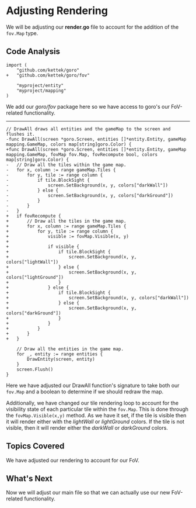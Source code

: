 # Adjusting Rendering
We will be adjusting our **render.go** file to account for the addition of the `fov.Map` type.

## Code Analysis

```
import (
	"github.com/kettek/goro"
+	"github.com/kettek/goro/fov"

	"myproject/entity"
	"myproject/mapping"
)
```
We add our *goro/fov* package here so we have access to goro's our FoV-related functionality.

---
```
// DrawAll draws all entities and the gameMap to the screen and flushes it.
-func DrawAll(screen *goro.Screen, entities []*entity.Entity, gameMap mapping.GameMap, colors map[string]goro.Color) {
+func DrawAll(screen *goro.Screen, entities []*entity.Entity, gameMap mapping.GameMap, fovMap fov.Map, fovRecompute bool, colors map[string]goro.Color) {
-	// Draw all the tiles within the game map.
-	for x, column := range gameMap.Tiles {
-		for y, tile := range column {
-			if tile.BlockSight {
-				screen.SetBackground(x, y, colors["darkWall"])
-			} else {
-				screen.SetBackground(x, y, colors["darkGround"])
-			}
-		}
-	}
+	if fovRecompute {
+		// Draw all the tiles in the game map.
+		for x, column := range gameMap.Tiles {
+			for y, tile := range column {
+				visible := fovMap.Visible(x, y)
+
+				if visible {
+					if tile.BlockSight {
+						screen.SetBackground(x, y, colors["lightWall"])
+					} else {
+						screen.SetBackground(x, y, colors["lightGround"])
+					}
+				} else {
+					if tile.BlockSight {
+						screen.SetBackground(x, y, colors["darkWall"])
+					} else {
+						screen.SetBackground(x, y, colors["darkGround"])
+					}
+				}
+			}
+		}
+	}

	// Draw all the entities in the game map.
	for _, entity := range entities {
		DrawEntity(screen, entity)
	}
	screen.Flush()
}
```
Here we have adjusted our DrawAll function's signature to take both our `fov.Map` and a boolean to determine if we should redraw the map.

Additionally, we have changed our tile rendering loop to account for the visibility state of each particular tile within the `fov.Map`. This is done through the `fovMap.Visible(x,y)` method. As we have it set, if the tile is visible then it will render either with the *lightWall* or *lightGround* colors. If the tile is not visible, then it will render either the *darkWall* or *darkGround* colors.

## Topics Covered
We have adjusted our rendering to account for our FoV.

## What's Next
Now we will adjust our main file so that we can actually use our new FoV-related functionality.
